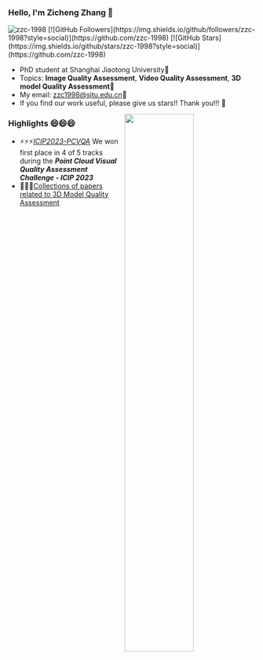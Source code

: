 ### Hello, I'm Zicheng Zhang 👋
<img src="https://komarev.com/ghpvc/?username=zzc-1998&label=Profile%20views&color=0e75b6&style=flat" alt="zzc-1998" />
[![GitHub Followers](https://img.shields.io/github/followers/zzc-1998?style=social)](https://github.com/zzc-1998)
[![GitHub Stars](https://img.shields.io/github/stars/zzc-1998?style=social)](https://github.com/zzc-1998)

- PhD student at Shanghai Jiaotong University🔭
- Topics: **Image Quality Assessment**, **Video Quality Assessment**, **3D model Quality Assessment**🌱
- My email: zzc1998@sjtu.edu.cn💬
- If you find our work useful, please give us stars!! Thank you!!! 👯
  

<img align="right" width="53%" src="https://github-readme-stats.vercel.app/api?username=zzc-1998&show_icons=true">

### Highlights 😄😄😄

- ⚡⚡⚡[*ICIP2023-PCVQA*](https://sites.google.com/view/icip2023-pcvqa-grand-challenge/results)  We won first place in 4 of 5 tracks during the ***Point Cloud Visual Quality Assessment Challenge - ICIP 2023***
- 🤔🤔🤔[Collections of papers related to 3D Model Quality Assessment](https://github.com/zzc-1998/Point-cloud-quality-assessment)






  
<!--
**zzc-1998/zzc-1998** is a ✨ _special_ ✨ repository because its `README.md` (this file) appears on your GitHub profile.

Here are some ideas to get you started:

- 🔭 I’m currently working on ...
- 🌱 I’m currently learning ...
- 👯 I’m looking to collaborate on ...
- 🤔 I’m looking for help with ...
- 💬 Ask me about ...
- 📫 How to reach me: ...
- 😄 Pronouns: ...
- ⚡ Fun fact: ...
-->
